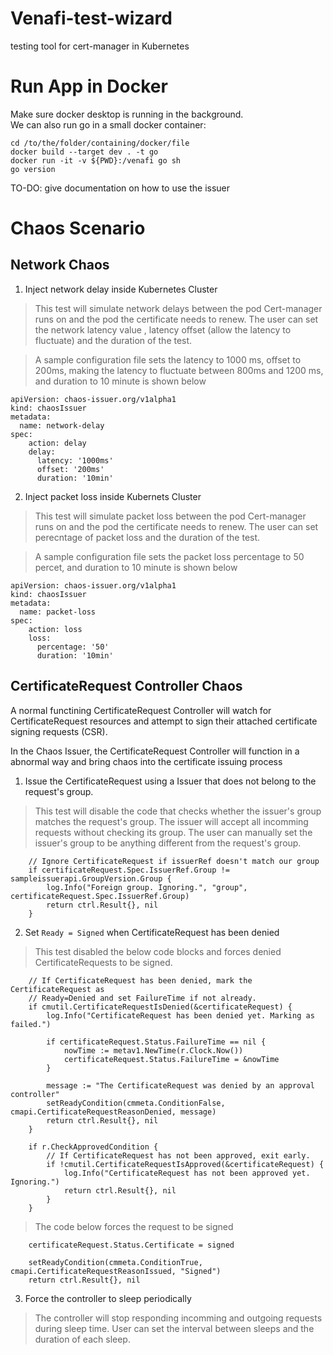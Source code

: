 # Venafi-test-wizard
testing tool for cert-manager in Kubernetes
# Run App in Docker
Make sure docker desktop is running in the background.<br/>
We can also run go in a small docker container: <br/>

```
cd /to/the/folder/containing/docker/file
docker build --target dev . -t go
docker run -it -v ${PWD}:/venafi go sh
go version
```
TO-DO: give documentation on how to use the issuer


# Chaos Scenario #

## Network Chaos ##

1. Inject network delay inside Kubernetes Cluster 
> This test will simulate network delays between the pod Cert-manager runs on and the pod the certificate needs to renew. The user can set the network latency value , latency offset (allow the latency to fluctuate) and the duration of the test.

> A sample configuration file sets the latency to 1000 ms, offset to 200ms, making the latency to fluctuate between 800ms and 1200 ms, and duration to 10 minute is shown below
```
apiVersion: chaos-issuer.org/v1alpha1
kind: chaosIssuer
metadata:
  name: network-delay
spec:
    action: delay
    delay:
	  latency: '1000ms' 
	  offset: '200ms'
	  duration: '10min'
```

2. Inject packet loss inside Kubernets Cluster
> This test will simulate packet loss between the pod Cert-manager runs on and the pod the certificate needs to renew. The user can set perecntage of packet loss  and the duration of the test.

> A sample configuration file sets the packet loss percentage to 50 percet,  and duration to 10 minute is shown below
```
apiVersion: chaos-issuer.org/v1alpha1
kind: chaosIssuer
metadata:
  name: packet-loss
spec:
    action: loss
    loss:
	  percentage: '50' 
	  duration: '10min'
```

## CertificateRequest Controller Chaos ##
A normal functining CertificateRequest Controller will watch for CertificateRequest resources and attempt to sign their attached certificate signing requests (CSR). 

In the Chaos Issuer, the CertificateRequest Controller will function in a abnormal way and bring chaos into the certificate issuing process

1. Issue the CertificateRequest using a Issuer that does not belong to the request's group.

> This test will disable the code that checks whether the issuer's group matches the request's group. The issuer will accept all incomming requests without checking its group. The user can manually set the issuer's group to be anything different from the request's group.

```
	// Ignore CertificateRequest if issuerRef doesn't match our group
	if certificateRequest.Spec.IssuerRef.Group != sampleissuerapi.GroupVersion.Group {
		log.Info("Foreign group. Ignoring.", "group", certificateRequest.Spec.IssuerRef.Group)
		return ctrl.Result{}, nil
	}
```

2. Set `Ready = Signed` when CertificateRequest has been denied

>This test disabled the below code blocks and forces denied CertificateRequests to be signed.
```
	// If CertificateRequest has been denied, mark the CertificateRequest as
	// Ready=Denied and set FailureTime if not already.
	if cmutil.CertificateRequestIsDenied(&certificateRequest) {
		log.Info("CertificateRequest has been denied yet. Marking as failed.")

		if certificateRequest.Status.FailureTime == nil {
			nowTime := metav1.NewTime(r.Clock.Now())
			certificateRequest.Status.FailureTime = &nowTime
		}

		message := "The CertificateRequest was denied by an approval controller"
		setReadyCondition(cmmeta.ConditionFalse, cmapi.CertificateRequestReasonDenied, message)
		return ctrl.Result{}, nil
	}

	if r.CheckApprovedCondition {
		// If CertificateRequest has not been approved, exit early.
		if !cmutil.CertificateRequestIsApproved(&certificateRequest) {
			log.Info("CertificateRequest has not been approved yet. Ignoring.")
			return ctrl.Result{}, nil
		}
	}
```
> The code below forces the request to be signed
```
	certificateRequest.Status.Certificate = signed

	setReadyCondition(cmmeta.ConditionTrue, cmapi.CertificateRequestReasonIssued, "Signed")
	return ctrl.Result{}, nil
```

3. Force the controller to sleep periodically

> The controller will stop responding incomming and outgoing requests during sleep time. User can set the interval between sleeps and the duration of each sleep. 